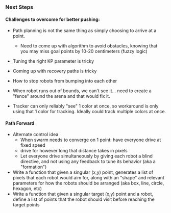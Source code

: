 ### Next Steps
#### Challenges to overcome for better pushing: 

- Path planning is not the same thing as simply choosing to arrive at a point.
    - Need to come up with algorithm to avoid obstacles, knowing that you may miss goal points by 10-20 centimeters (fuzzy logic)
- Tuning the right KP parameter is tricky
- Coming up with recovery paths is tricky
- How to stop robots from bumping into each other
- When robot runs out of bounds, we can't see it... need to create a "fence" around the arena and that would fix it.

- Tracker can only reliably "see" 1 color at once, so workaround is only using that 1 color for tracking. Ideally could track multiple colors at once.

#### Path Forward

- Alternate control idea
    - When swarm needs to converge on 1 point: have everyone drive at fixed speed
    - drive for however long that distance takes in pixels
    - Let everyone drive simultaneously by giving each robot a blind directive, and not using any feedback to tune its behavior (aka a "formation")
- Write a function that given a singular (x,y) point, generates a list of pixels that each robot would aim for, along with an "shape" and relevant parameters for how the robots should be arranged (aka box, line, circle, hexagon, etc)
- Write a function that given a singular target (x,y) point and a robot, define a list of points that the robot should visit before reaching the target points
